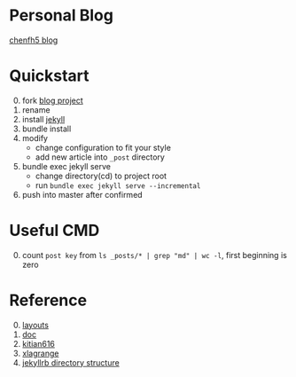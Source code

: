 # Personal Blog
[chenfh5 blog](https://chenfh5.github.io)

# Quickstart
0. fork [blog project](https://github.com/chenfh5/chenfh5.github.io)
0. rename
0. install [jekyll](https://jekyllrb.com/docs/)
0. bundle install
0. modify
   - change configuration to fit your style
   - add new article into `_post` directory
0. bundle exec jekyll serve
    - change directory(cd) to project root
    - run `bundle exec jekyll serve --incremental`
0. push into master after confirmed

# Useful CMD
0. count `post key` from `ls _posts/* | grep "md" | wc -l`, first beginning is zero

# Reference
0. [layouts](https://tianqi.name/jekyll-TeXt-theme/docs/zh/layouts#aside)
0. [doc](https://tianqi.name/jekyll-TeXt-theme/docs/zh/quick-start)
0. [kitian616](https://github.com/kitian616/kitian616.github.io)
0. [xlagrange](https://github.com/XLagrange/xlagrange.github.io)
0. [jekyllrb directory structure](https://jekyllrb.com/docs/structure/)
